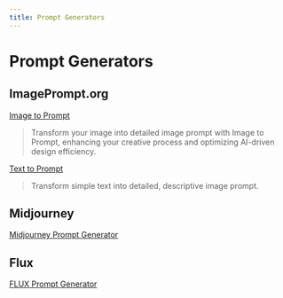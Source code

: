 ```yaml
---
title: Prompt Generators
---
```


# Prompt Generators

## ImagePrompt.org
[Image to Prompt](https://imageprompt.org/describe-image)
> Transform your image into detailed image prompt with Image to Prompt, enhancing your creative process and optimizing AI-driven design efficiency.

[Text to Prompt](https://imageprompt.org/image-prompt-generator)
> Transform simple text into detailed, descriptive image prompt.


## Midjourney
[Midjourney Prompt Generator](https://promptogy.com/builder/midjourney)


## Flux
[FLUX Prompt Generator](https://huggingface.co/spaces/gokaygokay/FLUX-Prompt-Generator)